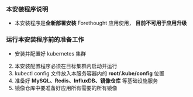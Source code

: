 ### 本安装程序说明

* 本安装程序是**全新部署安装** Forethought 应用使用， **目前不可用于应用升级**

### 运行本安装程序前的准备工作

* 安装并配置好 kubernetes 集群
2. 本安装配置程序必须在目标集群内启动并运行
3. kubectl config 文件放入本服务容器内的 **root/.kube/config** 位置
4. 准备好 **MySQL、Redis、InfluxDB、镜像仓库** 等基础设施服务
5. 镜像仓库中要准备好应用所有需要的所有镜像

 
